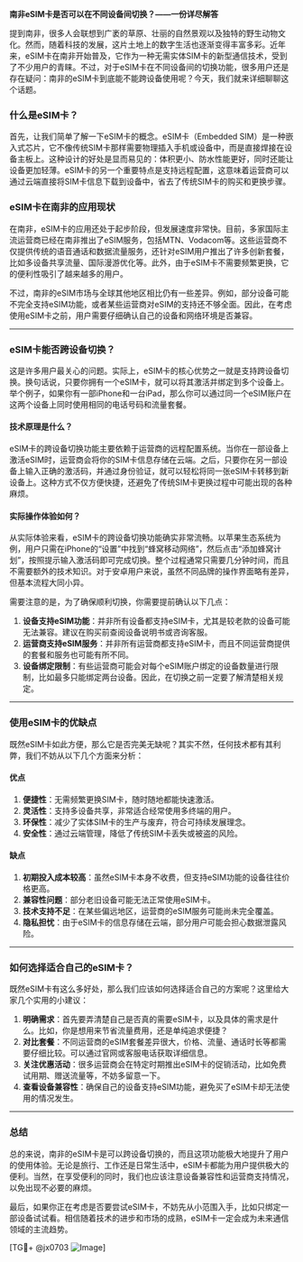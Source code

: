 **南非eSIM卡是否可以在不同设备间切换？——一份详尽解答**

提到南非，很多人会联想到广袤的草原、壮丽的自然景观以及独特的野生动物文化。然而，随着科技的发展，这片土地上的数字生活也逐渐变得丰富多彩。近年来，eSIM卡在南非开始普及，它作为一种无需实体SIM卡的新型通信技术，受到了不少用户的青睐。不过，对于eSIM卡在不同设备间的切换功能，很多用户还是存在疑问：南非的eSIM卡到底能不能跨设备使用呢？今天，我们就来详细聊聊这个话题。

### 什么是eSIM卡？

首先，让我们简单了解一下eSIM卡的概念。eSIM卡（Embedded SIM）是一种嵌入式芯片，它不像传统SIM卡那样需要物理插入手机或设备中，而是直接焊接在设备主板上。这种设计的好处是显而易见的：体积更小、防水性能更好，同时还能让设备更加轻薄。eSIM卡的另一个重要特点是支持远程配置，这意味着运营商可以通过云端直接将SIM卡信息下载到设备中，省去了传统SIM卡的购买和更换步骤。

### eSIM卡在南非的应用现状

在南非，eSIM卡的应用还处于起步阶段，但发展速度非常快。目前，多家国际主流运营商已经在南非推出了eSIM服务，包括MTN、Vodacom等。这些运营商不仅提供传统的语音通话和数据流量服务，还针对eSIM用户推出了许多创新套餐，比如多设备共享流量、国际漫游优化等。此外，由于eSIM卡不需要频繁更换，它的便利性吸引了越来越多的用户。

不过，南非的eSIM市场与全球其他地区相比仍有一些差异。例如，部分设备可能不完全支持eSIM功能，或者某些运营商对eSIM的支持还不够全面。因此，在考虑使用eSIM卡之前，用户需要仔细确认自己的设备和网络环境是否兼容。

---

### eSIM卡能否跨设备切换？

这是许多用户最关心的问题。实际上，eSIM卡的核心优势之一就是支持跨设备切换。换句话说，只要你拥有一个eSIM卡，就可以将其激活并绑定到多个设备上。举个例子，如果你有一部iPhone和一台iPad，那么你可以通过同一个eSIM账户在这两个设备上同时使用相同的电话号码和流量套餐。

#### 技术原理是什么？

eSIM卡的跨设备切换功能主要依赖于运营商的远程配置系统。当你在一部设备上激活eSIM时，运营商会将你的SIM卡信息存储在云端。之后，只要你在另一部设备上输入正确的激活码，并通过身份验证，就可以轻松将同一张eSIM卡转移到新设备上。这种方式不仅方便快捷，还避免了传统SIM卡更换过程中可能出现的各种麻烦。

#### 实际操作体验如何？

从实际体验来看，eSIM卡的跨设备切换功能确实非常流畅。以苹果生态系统为例，用户只需在iPhone的“设置”中找到“蜂窝移动网络”，然后点击“添加蜂窝计划”，按照提示输入激活码即可完成切换。整个过程通常只需要几分钟时间，而且不需要额外的技术知识。对于安卓用户来说，虽然不同品牌的操作界面略有差异，但基本流程大同小异。

需要注意的是，为了确保顺利切换，你需要提前确认以下几点：

1. **设备支持eSIM功能**：并非所有设备都支持eSIM卡，尤其是较老款的设备可能无法兼容。建议在购买前查阅设备说明书或咨询客服。
2. **运营商支持eSIM服务**：并非所有运营商都支持eSIM卡，而且不同运营商提供的套餐和服务也可能有所不同。
3. **设备绑定限制**：有些运营商可能会对每个eSIM账户绑定的设备数量进行限制，比如最多只能绑定两台设备。因此，在切换之前一定要了解清楚相关规定。

---

### 使用eSIM卡的优缺点

既然eSIM卡如此方便，那么它是否完美无缺呢？其实不然，任何技术都有其利弊，我们不妨从以下几个方面来分析：

#### 优点

1. **便捷性**：无需频繁更换SIM卡，随时随地都能快速激活。
2. **灵活性**：支持多设备共享，非常适合经常使用多终端的用户。
3. **环保性**：减少了实体SIM卡的生产与废弃，符合可持续发展理念。
4. **安全性**：通过云端管理，降低了传统SIM卡丢失或被盗的风险。

#### 缺点

1. **初期投入成本较高**：虽然eSIM卡本身不收费，但支持eSIM功能的设备往往价格更高。
2. **兼容性问题**：部分老旧设备可能无法正常使用eSIM卡。
3. **技术支持不足**：在某些偏远地区，运营商的eSIM服务可能尚未完全覆盖。
4. **隐私担忧**：由于eSIM卡的信息存储在云端，部分用户可能会担心数据泄露风险。

---

### 如何选择适合自己的eSIM卡？

既然eSIM卡有这么多好处，那么我们应该如何选择适合自己的方案呢？这里给大家几个实用的小建议：

1. **明确需求**：首先要弄清楚自己是否真的需要eSIM卡，以及具体的需求是什么。比如，你是想用来节省流量费用，还是单纯追求便捷？
2. **对比套餐**：不同运营商的eSIM套餐差异很大，价格、流量、通话时长等都需要仔细比较。可以通过官网或客服电话获取详细信息。
3. **关注优惠活动**：很多运营商会在特定时期推出eSIM卡的促销活动，比如免费试用期、赠送流量等，不妨多留意一下。
4. **查看设备兼容性**：确保自己的设备支持eSIM功能，避免买了eSIM卡却无法使用的情况发生。

---

### 总结

总的来说，南非的eSIM卡是可以跨设备切换的，而且这项功能极大地提升了用户的使用体验。无论是旅行、工作还是日常生活中，eSIM卡都能为用户提供极大的便利。当然，在享受便利的同时，我们也应该注意设备兼容性和运营商支持情况，以免出现不必要的麻烦。

最后，如果你正在考虑是否要尝试eSIM卡，不妨先从小范围入手，比如只绑定一部设备试试看。相信随着技术的进步和市场的成熟，eSIM卡一定会成为未来通信领域的主流趋势。

[TG💪+ @jx0703 ![Image](https://github.com/user-attachments/assets/dbca1d08-cadb-493c-b0ec-ad6f7a83f270)]